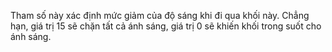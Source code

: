 Tham số này xác định mức giảm của độ sáng khi đi qua khối này. Chẳng hạn, giá trị 15 sẽ chặn tất cả ánh sáng, giá trị 0 sẽ khiến khối trong suốt cho ánh sáng.
